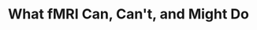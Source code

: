 ---
title: "What fMRI Can, Can't, and Might Do"
project_id: 
conference_id: ""
presenters:
   - peter_bandettini
summary: "<p>The Workshop on Brain Imaging and Health Communication Research, Bethesda</p>"
file: /assets/presentations/T157.ppt
filename: T157.ppt
layout: presentation
---